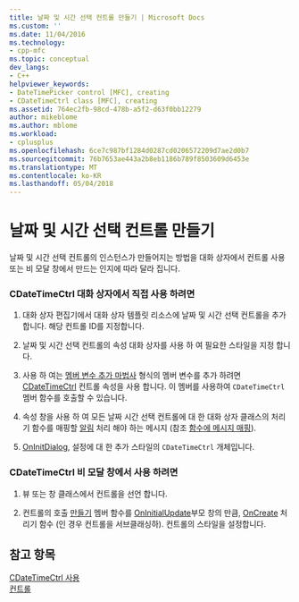 ```yaml
---
title: 날짜 및 시간 선택 컨트롤 만들기 | Microsoft Docs
ms.custom: ''
ms.date: 11/04/2016
ms.technology:
- cpp-mfc
ms.topic: conceptual
dev_langs:
- C++
helpviewer_keywords:
- DateTimePicker control [MFC], creating
- CDateTimeCtrl class [MFC], creating
ms.assetid: 764ec2fb-98cd-478b-a5f2-d63f0bb12279
author: mikeblome
ms.author: mblome
ms.workload:
- cplusplus
ms.openlocfilehash: 6ce7c987bf1284d0287cd0206572209d7ae2d0b7
ms.sourcegitcommit: 76b7653ae443a2b8eb1186b789f8503609d6453e
ms.translationtype: MT
ms.contentlocale: ko-KR
ms.lasthandoff: 05/04/2018
---
```

# <a name="creating-the-date-and-time-picker-control"></a>날짜 및 시간 선택 컨트롤 만들기
날짜 및 시간 선택 컨트롤의 인스턴스가 만들어지는 방법을 대화 상자에서 컨트롤 사용 또는 비 모달 창에서 만드는 인지에 따라 달라 집니다.  
  
### <a name="to-use-cdatetimectrl-directly-in-a-dialog-box"></a>CDateTimeCtrl 대화 상자에서 직접 사용 하려면  
  
1.  대화 상자 편집기에서 대화 상자 템플릿 리소스에 날짜 및 시간 선택 컨트롤을 추가 합니다. 해당 컨트롤 ID를 지정합니다.  
  
2.  날짜 및 시간 선택 컨트롤의 속성 대화 상자를 사용 하 여 필요한 스타일을 지정 합니다.  
  
3.  사용 하 여는 [멤버 변수 추가 마법사](../ide/adding-a-member-variable-visual-cpp.md) 형식의 멤버 변수를 추가 하려면 [CDateTimeCtrl](../mfc/reference/cdatetimectrl-class.md) 컨트롤 속성을 사용 합니다. 이 멤버를 사용하여 `CDateTimeCtrl` 멤버 함수를 호출할 수 있습니다.  
  
4.  속성 창을 사용 하 여 모든 날짜 시간 선택 컨트롤에 대 한 대화 상자 클래스의 처리기 함수를 매핑할 [알림](../mfc/processing-notification-messages-in-date-and-time-picker-controls.md) 처리 해야 하는 메시지 (참조 [함수에 메시지 매핑](../mfc/reference/mapping-messages-to-functions.md)).  
  
5.  [OnInitDialog](../mfc/reference/cdialog-class.md#oninitdialog), 설정에 대 한 추가 스타일의 `CDateTimeCtrl` 개체입니다.  
  
### <a name="to-use-cdatetimectrl-in-a-nondialog-window"></a>CDateTimeCtrl 비 모달 창에서 사용 하려면  
  
1.  뷰 또는 창 클래스에서 컨트롤을 선언 합니다.  
  
2.  컨트롤의 호출 [만들기](../mfc/reference/ctabctrl-class.md#create) 멤버 함수를 [OnInitialUpdate](../mfc/reference/cview-class.md#oninitialupdate)부모 창의 만큼, [OnCreate](../mfc/reference/cwnd-class.md#oncreate) 처리기 함수 (인 경우 컨트롤을 서브클래싱하). 컨트롤의 스타일을 설정합니다.  
  
## <a name="see-also"></a>참고 항목  
 [CDateTimeCtrl 사용](../mfc/using-cdatetimectrl.md)   
 [컨트롤](../mfc/controls-mfc.md)


